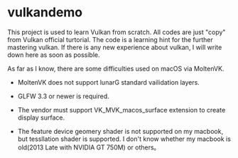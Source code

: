 # vulkandemo

This project is used to learn Vulkan from scratch. All codes are just "copy" from Vulkan official turtorial. The code is a learning hint for the further mastering vulkan. If there is any new experience about vulkan, I will write down here as soon as possible.

As far as I know, there are some difficulties used on macOS via MoltenVK.

* MoltenVK does not support lunarG standard vailidation layers.

* GLFW 3.3 or newer is required.

* The vendor must support VK_MVK_macos_surface extension to create display surface.

* The feature device geomery shader is not supported on my macbook, but tessllation shader is supported. I don't know whether my macbook is old(2013 Late with NVIDIA GT 750M) or others。

